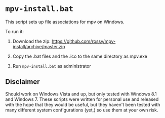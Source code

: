 ``mpv-install.bat``
===================

This script sets up file associations for mpv on Windows.

To run it:

1. Download the zip: https://github.com/rossy/mpv-install/archive/master.zip

2. Copy the .bat files and the .ico to the same directory as mpv.exe

3. Run ``mpv-install.bat`` as administrator

Disclaimer
----------

Should work on Windows Vista and up, but only tested with Windows 8.1 and
Windows 7. These scripts were written for personal use and released with the
hope that they would be useful, but they haven't been tested with many
different system configurations (yet,) so use them at your own risk.
